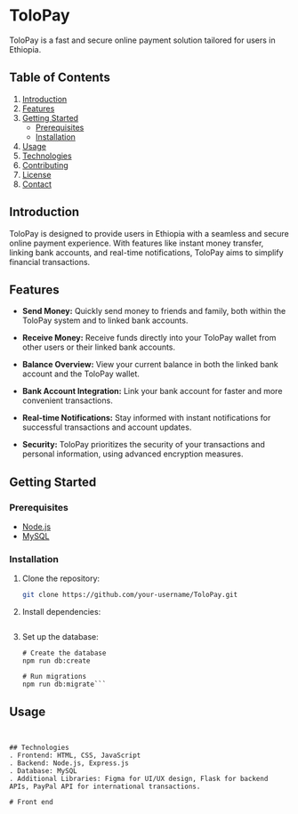 # ToloPay

ToloPay is a fast and secure online payment solution tailored for users in Ethiopia.

## Table of Contents

1. [Introduction](#introduction)
2. [Features](#features)
3. [Getting Started](#getting-started)
   - [Prerequisites](#prerequisites)
   - [Installation](#installation)
4. [Usage](#usage)
5. [Technologies](#technologies)
6. [Contributing](#contributing)
7. [License](#license)
8. [Contact](#contact)

## Introduction

ToloPay is designed to provide users in Ethiopia with a seamless and secure online payment experience. With features like instant money transfer, linking bank accounts, and real-time notifications, ToloPay aims to simplify financial transactions.

## Features

- **Send Money:** Quickly send money to friends and family, both within the ToloPay system and to linked bank accounts.

- **Receive Money:** Receive funds directly into your ToloPay wallet from other users or their linked bank accounts.

- **Balance Overview:** View your current balance in both the linked bank account and the ToloPay wallet.

- **Bank Account Integration:** Link your bank account for faster and more convenient transactions.

- **Real-time Notifications:** Stay informed with instant notifications for successful transactions and account updates.

- **Security:** ToloPay prioritizes the security of your transactions and personal information, using advanced encryption measures.

## Getting Started

### Prerequisites

- [Node.js](https://nodejs.org/)
- [MySQL](https://www.mysql.com/)

### Installation

1. Clone the repository:

   ```bash
   git clone https://github.com/your-username/ToloPay.git
2. Install dependencies:
   ```npm install
3. Set up the database:
   ```
   # Create the database
   npm run db:create

   # Run migrations
   npm run db:migrate```
## Usage
```npm start


## Technologies
. Frontend: HTML, CSS, JavaScript
. Backend: Node.js, Express.js
. Database: MySQL
. Additional Libraries: Figma for UI/UX design, Flask for backend APIs, PayPal API for international transactions.

# Front end
